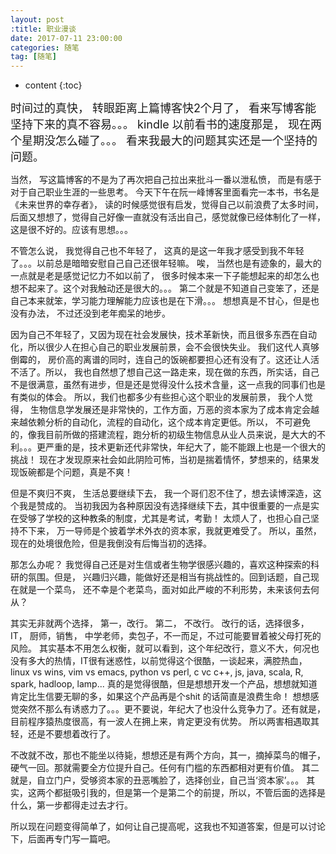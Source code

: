 ```yaml
---
layout: post
:title: 职业漫谈
date: 2017-07-11 23:00:00
categories: 随笔
tag: [随笔]
---
```



* content
{:toc}


<font size=4>时间过的真快， 转眼距离上篇博客快2个月了， 看来写博客能坚持下来的真不容易。。。 kindle 以前看书的速度那是， 现在两个星期没怎么碰了。。。  看来我最大的问题其实还是一个坚持的问题。</font>

当然， 写这篇博客的不是为了再次把自己拉出来批斗一番以泄私愤， 而是有感于对于自己职业生涯的一些思考。 今天下午在阮一峰博客里面看完一本书，书名是 《未来世界的幸存者》， 读的时候感觉很有启发，觉得自己以前浪费了太多时间， 后面又想想了，觉得自己好像一直就没有活出自己，感觉就像已经体制化了一样，这是很不好的。应该有思想。。。

不管怎么说， 我觉得自己也不年轻了， 这真的是这一年我才感受到我不年轻了。。。以前总是暗暗安慰自己自己还很年轻嘛。 唉， 当然也是有迹象的，最大的一点就是老是感觉记忆力不如以前了， 很多时候本来一下子能想起来的却怎么也想不起来了。这个对我触动还是很大的。。。 第二个就是不知道自己变笨了，还是自己本来就笨，学习能力理解能力应该也是在下滑。。。 想想真是不甘心，但是也没有办法， 不过还没到老年痴呆的地步。

因为自己不年轻了，又因为现在社会发展快，技术革新快，而且很多东西在自动化，所以很少人在担心自己的职业发展前景，会不会很快失业。 我们这代人真够倒霉的， 房价高的离谱的同时，连自己的饭碗都要担心还有没有了。这还让人活不活了。所以， 我也自然想了想自己这一路走来，现在做的东西，所实话，自己不是很满意，虽然有进步，但是还是觉得没什么技术含量，这一点我的同事们也是有类似的体会。 所以，我们也都多少有些担心这个职业的发展前景， 我个人觉得， 生物信息学发展还是非常快的，工作方面，万恶的资本家为了成本肯定会越来越依赖分析的自动化，流程的自动化，这个成本肯定更低。所以， 不可避免的，像我目前所做的搭建流程，跑分析的初级生物信息从业人员来说，是大大的不利。。。更严重的是，技术更新还代非常快，年纪大了，能不能跟上也是一个很大的挑战！ 现在才发现原来社会如此阴险可怖，当初是揣着情怀，梦想来的，结果发现饭碗都是个问题，真是不爽！

但是不爽归不爽， 生活总要继续下去， 我一个哥们忍不住了，想去读博深造，这个我是赞成的。 当初我因为各种原因没有选择继续下去，其中很重要的一点是实在受够了学校的这种教条的制度，尤其是考试，考勤！ 太烦人了，也担心自己坚持不下来， 万一导师是个披着学术外衣的资本家，我就更难受了。 所以，虽然，现在的处境很危险，但是我倒没有后悔当初的选择。

那怎么办呢？ 我觉得自己还是对生信或者生物学很感兴趣的，喜欢这种探索的科研的氛围。但是， 兴趣归兴趣，能做好还是相当有挑战性的。回到话题，自己现在就是一个菜鸟， 还不幸是个老菜鸟，面对如此严峻的不利形势，未来该何去何从？

其实无非就两个选择， 第一，改行。 第二， 不改行。 改行的话，选择很多，IT， 厨师，销售， 中学老师，卖包子，不一而足，不过可能要冒着被父母打死的风险。 其实基本不用怎么权衡，就可以看到，这个年纪改行，意义不大，何况也没有多大的热情，IT很有迷惑性，以前觉得这个很酷，一谈起来，满腔热血， linux vs wins, vim vs emacs, python vs perl, c vc c++, js, java, scala, R, spark, hadloop, lamp... 真的是觉得很酷，但是想想开发一个产品，想想就知道肯定比生信要无聊的多，如果这个产品再是个shit 的话简直是浪费生命！ 想想感觉突然不那么有诱惑力了。。。更不要说，年纪大了也没什么竞争力了。还有就是，目前程序猿热度很高，有一波人在拥上来，肯定更没有优势。 所以两害相遇取其轻，还是不要想着改行了。

不改就不改，那也不能坐以待毙，想想还是有两个方向，其一，摘掉菜鸟的帽子，硬气一回。那就需要全方位提升自己。任何有门槛的东西都相对更有价值。 其二就是，自立门户，受够资本家的丑恶嘴脸了，选择创业，自己当‘资本家’。。。 其实，这两个都挺吸引我的，但是第一个是第二个的前提，所以，不管后面的选择是什么，第一步都得走过去才行。

所以现在问题变得简单了，如何让自己提高呢，这我也不知道答案，但是可以讨论下，后面再专门写一篇吧。

</font>
